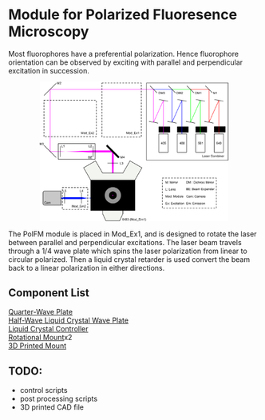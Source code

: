 # Module for Polarized Fluoresence Microscopy

Most fluorophores have a preferential polarization.  Hence fluorophore orientation can be observed by exciting with parallel and perpendicular excitation in succession.  


<p align="center">
	<img src="/images/schematic.png" alt="PFM Schematic" width="75%">
</p>


The PolFM module is placed in Mod_Ex1, and is designed to rotate the laser between parallel and perpendicular excitations. The laser beam travels through a 1/4 wave plate which spins the laser polarization from linear to circular polarized. Then a liquid crystal retarder is used convert the beam back to a linear polarization in either directions. 

## Component List

[Quarter-Wave Plate](https://www.thorlabs.com/thorproduct.cfm?partnumber=AQWP05M-600)  
[Half-Wave Liquid Crystal Wave Plate](https://www.thorlabs.com/thorproduct.cfm?partnumber=LCC1111-A)  
[Liquid Crystal Controller](https://www.thorlabs.com/thorproduct.cfm?partnumber=LCC25)  
[Rotational Mount](https://www.thorlabs.com/thorproduct.cfm?partnumber=RSP1#ad-image-0)x2  
[3D Printed Mount]()

## TODO:
* control scripts
* post processing scripts
* 3D printed CAD file
